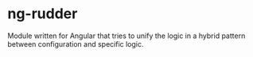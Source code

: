 # ng-rudder
Module written for Angular that tries to unify the logic in a hybrid pattern between configuration and specific logic.


